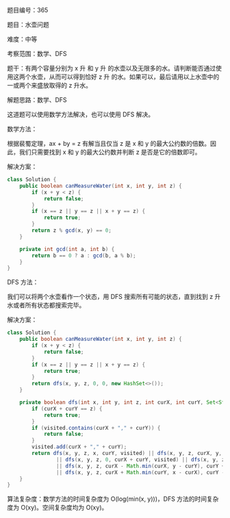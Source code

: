 题目编号：365

题目：水壶问题

难度：中等

考察范围：数学、DFS

题干：有两个容量分别为 x 升 和 y 升 的水壶以及无限多的水。请判断能否通过使用这两个水壶，从而可以得到恰好 z 升 的水。如果可以，最后请用以上水壶中的一或两个来盛放取得的 z 升水。

解题思路：数学、DFS

这道题可以使用数学方法解决，也可以使用 DFS 解决。

数学方法：

根据裴蜀定理，ax + by = z 有解当且仅当 z 是 x 和 y 的最大公约数的倍数。因此，我们只需要找到 x 和 y 的最大公约数并判断 z 是否是它的倍数即可。

解决方案：

```java
class Solution {
    public boolean canMeasureWater(int x, int y, int z) {
        if (x + y < z) {
            return false;
        }
        if (x == z || y == z || x + y == z) {
            return true;
        }
        return z % gcd(x, y) == 0;
    }

    private int gcd(int a, int b) {
        return b == 0 ? a : gcd(b, a % b);
    }
}
```

DFS 方法：

我们可以将两个水壶看作一个状态，用 DFS 搜索所有可能的状态，直到找到 z 升水或者所有状态都搜索完毕。

解决方案：

```java
class Solution {
    public boolean canMeasureWater(int x, int y, int z) {
        if (x + y < z) {
            return false;
        }
        if (x == z || y == z || x + y == z) {
            return true;
        }
        return dfs(x, y, z, 0, 0, new HashSet<>());
    }

    private boolean dfs(int x, int y, int z, int curX, int curY, Set<String> visited) {
        if (curX + curY == z) {
            return true;
        }
        if (visited.contains(curX + "," + curY)) {
            return false;
        }
        visited.add(curX + "," + curY);
        return dfs(x, y, z, x, curY, visited) || dfs(x, y, z, curX, y, visited)
                || dfs(x, y, z, 0, curX + curY, visited) || dfs(x, y, z, curX + curY, 0, visited)
                || dfs(x, y, z, curX - Math.min(curX, y - curY), curY + Math.min(curX, y - curY), visited)
                || dfs(x, y, z, curX + Math.min(curY, x - curX), curY - Math.min(curY, x - curX), visited);
    }
}
```

算法复杂度：数学方法的时间复杂度为 O(log(min(x, y)))，DFS 方法的时间复杂度为 O(xy)。空间复杂度均为 O(xy)。